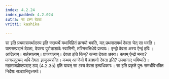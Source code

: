 ```yaml
---
index: 4.2.24
index_padded: 4.2.024
sutra: सा ऽस्य देवता
vritti: kashika

---
```

सा इति प्रथमासमर्थादस्य इति षष्ठ्यर्थे यथाविहितं प्रत्ययो भवति, यत् प्रथमासमर्थं देवता चेत् सा भवति। यागसम्प्रदानं देवता, देयस्य पुरोडाशादेः स्वामिनी, तस्मिन्नभिधेये प्रत्ययः। इन्द्रो देवता अस्य ऐन्द्रं हविः। आदित्यम्। बार्हस्पत्यम्। प्राजापत्यम्। देवता इति किम्? कन्या देवता अस्य। कथम् ऐन्द्रो मन्त्रः? मन्त्रस्तुत्यम् अपि देवता इत्युपचरन्ति। कथम् आग्नेयो वै ब्राह्मणो देवता इति? उपमानाद् भविष्यति। महाराजप्रोष्ठपदाट् ठञ् (4.2.35) इति यावत् सा ऽस्य देवता इत्यधिकारः। सा इति प्रकृते पुनः समर्थविभक्ति निर्देशः सञ्ज्ञानिवृत्त्यर्थः।